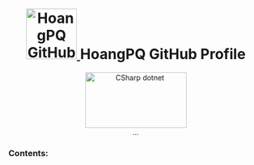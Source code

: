<h1 align="center">
<a href="https://github.com/quanghoangvhitc/quanghoangvhitc" target="_blank"><img src="https://lh3.googleusercontent.com/a/AEdFTp6NIV10jzCSEG5EBXAW-knOOJKoAOKZMyfDNnxRxA=s96-c-rg-br100" alt="HoangPQ GitHub Avatar" style="width: 100px; height: 100px;" />
</a>
HoangPQ GitHub Profile</h1>

<div align="center">
<img src="https://static.gunnarpeipman.com/wp-content/uploads/2009/10/csharp-featured.png" alt="CSharp dotnet" style="width: 200px; height: 110px;" />
<br>
<i>...</i>

</div>

### Contents:
  
